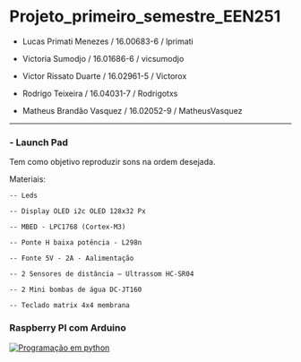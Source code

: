 # Projeto_primeiro_semestre_EEN251

- Lucas Primati Menezes / 16.00683-6 / lprimati 

- Victoria Sumodjo / 16.01686-6 / vicsumodjo 

- Victor Rissato Duarte / 16.02961-5 / Victorox 

- Rodrigo Teixeira / 16.04031-7 / Rodrigotxs 

- Matheus Brandão Vasquez / 16.02052-9 / MatheusVasquez

-------------------------------------------------------------------

### - Launch Pad

  Tem como objetivo reproduzir sons na ordem desejada.
  
  Materiais: 
  
    -- Leds
    
    -- Display OLED i2c OLED 128x32 Px
    
    -- MBED - LPC1768 (Cortex-M3)
    
    -- Ponte H baixa potência - L298n
    
    -- Fonte 5V - 2A - Aalimentação
    
    -- 2 Sensores de distância – Ultrassom HC-SR04
    
    -- 2 Mini bombas de água DC-JT160
    
    -- Teclado matrix 4x4 membrana
### Raspberry PI com Arduino
[![Programação em python](http://img.youtube.com/vi/HFNnqhk_Cmc/0.jpg)](http://www.youtube.com/watch?v=HFNnqhk_Cmc "Programação em python finalizada")

